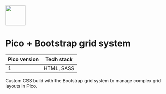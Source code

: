 <a href="https://picocss.com/">
  <img src="https://picocss.com/img/logo.svg" width="64" height="64">
</a>

# Pico + Bootstrap grid system
| Pico version | Tech stack |
| ----- | ----- |
| 1 | HTML, SASS |

Custom CSS build with the Bootstrap grid system to manage complex grid layouts in Pico.
